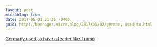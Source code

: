 ```yaml
---
layout: post
microblog: true
date: 2017-05-01 21:35 -0400
guid: http://benhager.micro.blog/2017/05/02/germany-used-to.html
---
```

[Germany used to have a leader like Trump](https://www.washingtonpost.com/opinions/germany-used-to-have-a-leader-like-trump-its-not-who-you-think/2017/05/01/0dd9cce8-2e88-11e7-9534-00e4656c22aa_story.html?hpid=hp_no-name_opinion-card-d%3Ahomepage%2Fstory&amp;utm_term=.cf6fa275cb8b)
